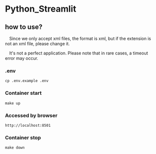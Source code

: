 # Python_Streamlit

## how to use?
&emsp;Since we only accept xml files, the format is xml, but if the extension is not an xml file, please change it.

&emsp;It's not a perfect application. Please note that in rare cases, a timeout error may occur.

### .env
```
cp .env.example .env
```

### Container start
```
make up
```

### Accessed by browser
```
http://localhost:8501
```

### Container stop
```
make down
```